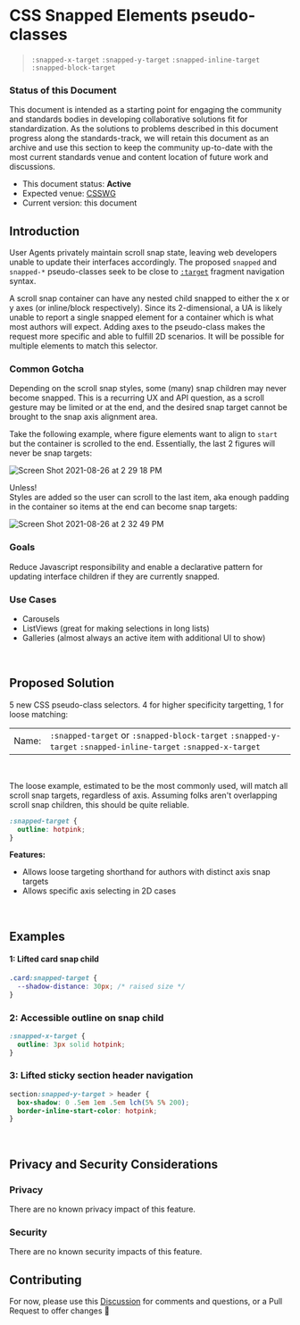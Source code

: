 # CSS Snapped Elements pseudo-classes
> `:snapped-x-target` `:snapped-y-target` `:snapped-inline-target` `:snapped-block-target`

### Status of this Document
This document is intended as a starting point for engaging the community and standards bodies in developing collaborative solutions fit for standardization. As the solutions to problems described in this document progress along the standards-track, we will retain this document as an archive and use this section to keep the community up-to-date with the most current standards venue and content location of future work and discussions.
* This document status: **Active**
* Expected venue: [CSSWG](https://drafts.csswg.org/)
* Current version: this document

## Introduction

User Agents privately maintain scroll snap state, leaving web developers unable to update their interfaces accordingly. The proposed `snapped` and `snapped-*` pseudo-classes seek to be close to [`:target`](https://www.w3.org/TR/selectors-4/#the-target-pseudo) fragment navigation syntax.

A scroll snap container can have any nested child snapped to either the x or y axes (or inline/block respectively). Since its 2-dimensional, a UA is likely unable to report a single snapped element for a container which is what most authors will expect. Adding axes to the pseudo-class makes the request more specific and able to fulfill 2D scenarios. It will be possible for multiple elements to match this selector.

### Common Gotcha
Depending on the scroll snap styles, some (many) snap children may never become snapped. This is a recurring UX and API question, as a scroll gesture may be limited or at the end, and the desired snap target cannot be brought to the snap axis alignment area. 

Take the following example, where figure elements want to align to `start` but the container is scrolled to the end. Essentially, the last 2 figures will never be snap targets:

![Screen Shot 2021-08-26 at 2 29 18 PM](https://user-images.githubusercontent.com/1134620/131038651-8adfd69d-806b-4915-ba6e-827cde2054f5.png)

Unless!  
Styles are added so the user can scroll to the last item, aka enough padding in the container so items at the end can become snap targets:

![Screen Shot 2021-08-26 at 2 32 49 PM](https://user-images.githubusercontent.com/1134620/131039093-38946e38-a664-4fa0-a9da-f0222cf7b423.png)

### Goals
Reduce Javascript responsibility and enable a declarative pattern for updating interface children if they are currently snapped.

### Use Cases
- Carousels
- ListViews (great for making selections in long lists)
- Galleries (almost always an active item with additional UI to show)

<br>

## Proposed Solution
5 new CSS pseudo-class selectors. 4 for higher specificity targetting, 1 for loose matching:

|   |   |
|:----------|:-------------| 
| Name: | `:snapped-target` or `:snapped-block-target` `:snapped-y-target` `:snapped-inline-target` `:snapped-x-target` |   

<br>

The loose example, estimated to be the most commonly used, will match all scroll snap targets, regardless of axis. Assuming folks aren't overlapping scroll snap children, this should be quite reliable.

```css
:snapped-target {
  outline: hotpink;
}
```

**Features:**  
- Allows loose targeting shorthand for authors with distinct axis snap targets
- Allows specific axis selecting in 2D cases

<br>

## Examples

#### 1: Lifted card snap child

```css
.card:snapped-target {
  --shadow-distance: 30px; /* raised size */
}
```

### 2: Accessible outline on snap child

```css
:snapped-x-target {
  outline: 3px solid hotpink;
}
```

### 3: Lifted sticky section header navigation

```css
section:snapped-y-target > header {
  box-shadow: 0 .5em 1em .5em lch(5% 5% 200);
  border-inline-start-color: hotpink;
}
```

<br>

## Privacy and Security Considerations

### Privacy

There are no known privacy impact of this feature.

### Security

There are no known security impacts of this feature.

## Contributing
For now, please use this [Discussion](https://github.com/argyleink/ScrollSnapExplainers/discussions/5) for comments and questions, or a Pull Request to offer changes 🙏
